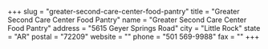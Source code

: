 +++
slug = "greater-second-care-center-food-pantry"
title = "Greater Second Care Center Food Pantry"
name = "Greater Second Care Center Food Pantry"
address = "5615 Geyer Springs Road"
city = "Little Rock"
state = "AR"
postal = "72209"
website = ""
phone = "501 569-9988"
fax = ""
+++
